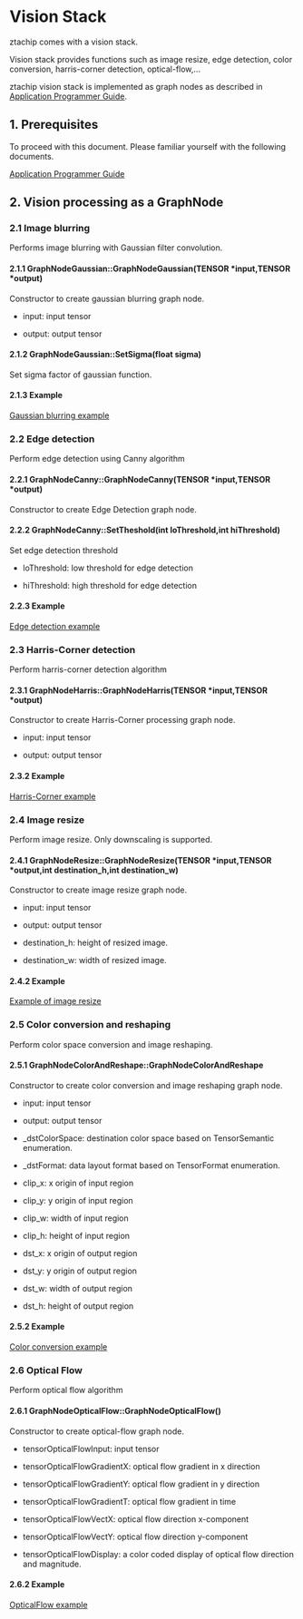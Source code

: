 # Vision Stack

ztachip comes with a vision stack.

Vision stack provides functions such as image resize, edge detection, color conversion, harris-corner detection, optical-flow,... 

ztachip vision stack is implemented as graph nodes as described in [Application Programmer Guide](https://github.com/ztachip/ztachip/blob/master/Documentation/app_programmer_guide.md).

## 1. Prerequisites

To proceed with this document. Please familiar yourself with the following documents.

[Application Programmer Guide](https://github.com/ztachip/ztachip/blob/master/Documentation/app_programmer_guide.md)

## 2. Vision processing as a GraphNode

### 2.1 Image blurring

Performs image blurring with Gaussian filter convolution. 

#### 2.1.1 GraphNodeGaussian::GraphNodeGaussian(TENSOR *input,TENSOR *output)

Constructor to create gaussian blurring graph node.

   - input: input tensor

   - output: output tensor

#### 2.1.2 GraphNodeGaussian::SetSigma(float sigma)

Set sigma factor of gaussian function.

#### 2.1.3 Example

[Gaussian blurring example](https://github.com/ztachip/ztachip/blob/master/examples/blur/blur.cpp)

### 2.2 Edge detection

Perform edge detection using Canny algorithm

#### 2.2.1 GraphNodeCanny::GraphNodeCanny(TENSOR *input,TENSOR *output)

Constructor to create Edge Detection graph node. 

#### 2.2.2 GraphNodeCanny::SetTheshold(int loThreshold,int hiThreshold)

Set edge detection threshold

   - loThreshold: low threshold for edge detection

   - hiThreshold: high threshold for edge detection

#### 2.2.3 Example

[Edge detection example](https://github.com/ztachip/ztachip/blob/master/examples/edge_detect/edge_detect.cpp)

### 2.3 Harris-Corner detection

Perform harris-corner detection algorithm

#### 2.3.1 GraphNodeHarris::GraphNodeHarris(TENSOR *input,TENSOR *output) 

Constructor to create Harris-Corner processing graph node.

   - input: input tensor

   - output: output tensor

#### 2.3.2 Example

[Harris-Corner example](https://github.com/ztachip/ztachip/blob/master/examples/harris_corner/harris_corner.cpp)

### 2.4 Image resize

Perform image resize. Only downscaling is supported.

#### 2.4.1 GraphNodeResize::GraphNodeResize(TENSOR *input,TENSOR *output,int destination_h,int destination_w)

Constructor to create image resize graph node.

   - input: input tensor

   - output: output tensor

   - destination_h: height of resized image.

   - destination_w: width of resized image.

#### 2.4.2 Example

[Example of image resize](https://github.com/ztachip/ztachip/blob/master/examples/resize/resize.cpp)

### 2.5 Color conversion and reshaping

Perform color space conversion and image reshaping.

#### 2.5.1 GraphNodeColorAndReshape::GraphNodeColorAndReshape

Constructor to create color conversion and image reshaping graph node.

   - input: input tensor

   - output: output tensor

   - _dstColorSpace: destination color space based on TensorSemantic enumeration.

   - _dstFormat: data layout format based on TensorFormat enumeration.

   - clip_x: x origin of input region

   - clip_y: y origin of input region 
      
   - clip_w: width of input region

   - clip_h: height of input region

   - dst_x: x origin of output region

   - dst_y: y origin of output region

   - dst_w: width of output region

   - dst_h: height of output region

#### 2.5.2 Example

[Color conversion example](https://github.com/ztachip/ztachip/blob/master/examples/greyscale/greyscale.cpp)


### 2.6 Optical Flow

Perform optical flow algorithm

#### 2.6.1 GraphNodeOpticalFlow::GraphNodeOpticalFlow()

Constructor to create optical-flow graph node.

   - tensorOpticalFlowInput: input tensor

   - tensorOpticalFlowGradientX: optical flow gradient in x direction

   - tensorOpticalFlowGradientY: optical flow gradient in y direction

   - tensorOpticalFlowGradientT: optical flow gradient in time

   - tensorOpticalFlowVectX: optical flow direction x-component

   - tensorOpticalFlowVectY: optical flow direction y-component

   - tensorOpticalFlowDisplay: a color coded display of optical flow direction and magnitude.

#### 2.6.2 Example

[OpticalFlow example](https://github.com/ztachip/ztachip/blob/master/examples/vision_ai/vision_ai.cpp)








